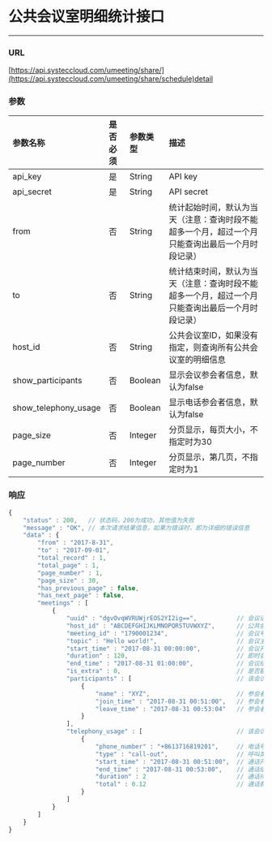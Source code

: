 # 公共会议室明细统计接口

---

### URL

[https://api.systeccloud.com/umeeting/share/](https://api.systeccloud.com/umeeting/share/schedule)detail

### 参数

| 参数名称 | 是否必须 | 参数类型 | 描述 |
| :--- | :--- | :--- | :--- |
| api\_key | 是 | String | API key |
| api\_secret | 是 | String | API secret |
| from | 否 | String | 统计起始时间，默认为当天（注意：查询时段不能超多一个月，超过一个月只能查询出最后一个月时段记录） |
| to | 否 | String | 统计结束时间，默认为当天（注意：查询时段不能超多一个月，超过一个月只能查询出最后一个月时段记录） |
| host\_id | 否 | String | 公共会议室ID，如果没有指定，则查询所有公共会议室的明细信息 |
| show\_participants | 否 | Boolean | 显示会议参会者信息，默认为false |
| show\_telephony\_usage | 否 | Boolean | 显示电话参会者信息，默认为false |
| page\_size | 否 | Integer | 分页显示，每页大小，不指定时为30 |
| page\_number | 否 | Integer | 分页显示，第几页，不指定时为1 |

### 响应

```js
{
    "status" : 200,   // 状态码，200为成功，其他值为失败
    "message" : "OK", // 本次请求结果信息，如果为错误时，即为详细的错误信息
    "data" : {
        "from" : "2017-8-31", 
        "to" : "2017-09-01", 
        "total_record" : 1, 
        "total_page" : 1, 
        "page_number" : 1, 
        "page_size" : 30, 
        "has_previous_page" : false,
        "has_next_page" : false,
        "meetings" : [
            {
                "uuid" : "dgvOvqWVRUWjrEOS2YI2ig==",           // 会议记录ID
                "host_id" : "ABCDEFGHIJKLMNOPQRSTUVWXYZ",      // 公共会议室ID
                "meeting_id" : "1790001234",                   // 会议号
                "topic" : "Hello world!",                      // 会议主题
                "start_time" : "2017-08-31 00:00:00",          // 会议开始时间
                "duration" : 120,                              // 即时会议、预约会议的持续时间
                "end_time" : "2017-08-31 01:00:00",            // 会议结束时间（即会议被删除的时间）
                "is_extra" : 0,                                // 是否额外会议室，即无可用会议资源时临时生成的会议室
                "participants" : [                             // 该会议的参会者信息
                    {
                        "name" : "XYZ",                        // 参会者显示名称
                        "join_time" : "2017-08-31 00:51:00",   // 参会者加入会议时间
                        "leave_time" : "2017-08-31 00:53:04"   // 参会者离开会议时间
                    }
                ], 
                "telephony_usage" : [                          // 该会议的电话参会者信息
                    {
                        "phone_number" : "+8613716819201",     // 电话号码
                        "type" : "call-out",                   // 呼叫类型
                        "start_time" : "2017-08-31 00:51:00",  // 通话开始时间
                        "end_time" : "2017-08-31 00:53:00",    // 通话结束时间
                        "duration" : 2                         // 通话持续时间
                        "total" : 0.12                         // 通话费用，单位元
                    }
                ]
            }
        ]
    }
}
```



